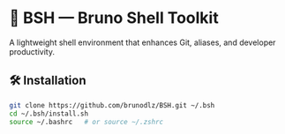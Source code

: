 # 🧠 BSH — Bruno Shell Toolkit

A lightweight shell environment that enhances Git, aliases, and developer productivity.

## 🛠 Installation

```bash
git clone https://github.com/brunodlz/BSH.git ~/.bsh
cd ~/.bsh/install.sh
source ~/.bashrc   # or source ~/.zshrc
